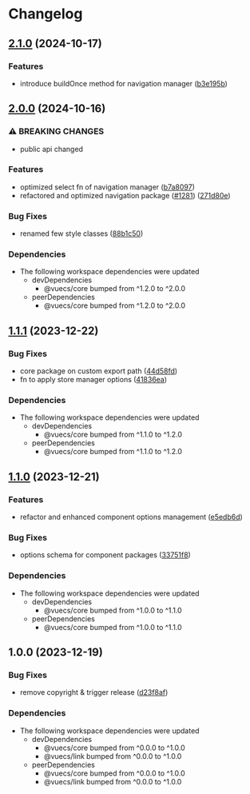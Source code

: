 # Changelog

## [2.1.0](https://github.com/tada5hi/vuecs/compare/navigation-v2.0.0...navigation-v2.1.0) (2024-10-17)


### Features

* introduce buildOnce method for navigation manager ([b3e195b](https://github.com/tada5hi/vuecs/commit/b3e195b875ee97988972e90196620f723af1e9cc))

## [2.0.0](https://github.com/tada5hi/vuecs/compare/navigation-v1.1.1...navigation-v2.0.0) (2024-10-16)


### ⚠ BREAKING CHANGES

* public api changed

### Features

* optimized select fn of navigation manager ([b7a8097](https://github.com/tada5hi/vuecs/commit/b7a809754c8fa769966a10fa5f1a8492f3b75f8a))
* refactored and optimized navigation package ([#1281](https://github.com/tada5hi/vuecs/issues/1281)) ([271d80e](https://github.com/tada5hi/vuecs/commit/271d80e379fbeb5e587dc827769eeed6ddee4242))


### Bug Fixes

* renamed few style classes ([88b1c50](https://github.com/tada5hi/vuecs/commit/88b1c50375efa1c7578c99f5f6c5eb1f3b356658))


### Dependencies

* The following workspace dependencies were updated
  * devDependencies
    * @vuecs/core bumped from ^1.2.0 to ^2.0.0
  * peerDependencies
    * @vuecs/core bumped from ^1.2.0 to ^2.0.0

## [1.1.1](https://github.com/tada5hi/vuecs/compare/navigation-v1.1.0...navigation-v1.1.1) (2023-12-22)


### Bug Fixes

* core package on custom export path ([44d58fd](https://github.com/tada5hi/vuecs/commit/44d58fd3ca0584575bae5cfe6e833b5dafbf8379))
* fn to apply store manager options ([41836ea](https://github.com/tada5hi/vuecs/commit/41836eae3502b5c1854eacf801d2c64f08fcd650))


### Dependencies

* The following workspace dependencies were updated
  * devDependencies
    * @vuecs/core bumped from ^1.1.0 to ^1.2.0
  * peerDependencies
    * @vuecs/core bumped from ^1.1.0 to ^1.2.0

## [1.1.0](https://github.com/tada5hi/vuecs/compare/navigation-v1.0.0...navigation-v1.1.0) (2023-12-21)


### Features

* refactor and enhanced component options management ([e5edb6d](https://github.com/tada5hi/vuecs/commit/e5edb6d354a44f242a952385db85e14c1b0be223))


### Bug Fixes

* options schema for component packages ([33751f8](https://github.com/tada5hi/vuecs/commit/33751f8a0295ef821063cb3243bfa2c08a010fad))


### Dependencies

* The following workspace dependencies were updated
  * devDependencies
    * @vuecs/core bumped from ^1.0.0 to ^1.1.0
  * peerDependencies
    * @vuecs/core bumped from ^1.0.0 to ^1.1.0

## 1.0.0 (2023-12-19)


### Bug Fixes

* remove copyright & trigger release ([d23f8af](https://github.com/tada5hi/vuecs/commit/d23f8afe5f3f00201017925bbd0c0e8d421aae99))


### Dependencies

* The following workspace dependencies were updated
  * devDependencies
    * @vuecs/core bumped from ^0.0.0 to ^1.0.0
    * @vuecs/link bumped from ^0.0.0 to ^1.0.0
  * peerDependencies
    * @vuecs/core bumped from ^0.0.0 to ^1.0.0
    * @vuecs/link bumped from ^0.0.0 to ^1.0.0

